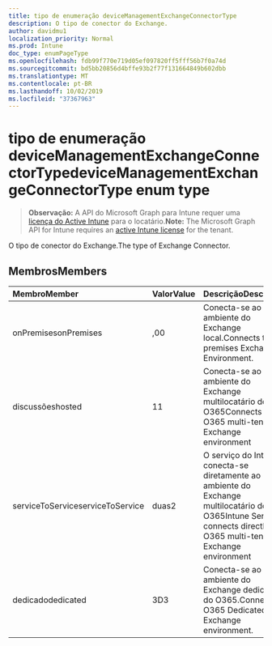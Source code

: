 ```yaml
---
title: tipo de enumeração deviceManagementExchangeConnectorType
description: O tipo de conector do Exchange.
author: davidmu1
localization_priority: Normal
ms.prod: Intune
doc_type: enumPageType
ms.openlocfilehash: fdb99f770e719d05ef097820ff5fff56b7f0a74d
ms.sourcegitcommit: bd5bb20856d4bffe93b2f77f131664849b602dbb
ms.translationtype: MT
ms.contentlocale: pt-BR
ms.lasthandoff: 10/02/2019
ms.locfileid: "37367963"
---
```

# <a name="devicemanagementexchangeconnectortype-enum-type"></a><span data-ttu-id="216bd-103">tipo de enumeração deviceManagementExchangeConnectorType</span><span class="sxs-lookup"><span data-stu-id="216bd-103">deviceManagementExchangeConnectorType enum type</span></span>

> <span data-ttu-id="216bd-104">**Observação:** A API do Microsoft Graph para Intune requer uma [licença do Active Intune](https://go.microsoft.com/fwlink/?linkid=839381) para o locatário.</span><span class="sxs-lookup"><span data-stu-id="216bd-104">**Note:** The Microsoft Graph API for Intune requires an [active Intune license](https://go.microsoft.com/fwlink/?linkid=839381) for the tenant.</span></span>

<span data-ttu-id="216bd-105">O tipo de conector do Exchange.</span><span class="sxs-lookup"><span data-stu-id="216bd-105">The type of Exchange Connector.</span></span>

## <a name="members"></a><span data-ttu-id="216bd-106">Membros</span><span class="sxs-lookup"><span data-stu-id="216bd-106">Members</span></span>
|<span data-ttu-id="216bd-107">Membro</span><span class="sxs-lookup"><span data-stu-id="216bd-107">Member</span></span>|<span data-ttu-id="216bd-108">Valor</span><span class="sxs-lookup"><span data-stu-id="216bd-108">Value</span></span>|<span data-ttu-id="216bd-109">Descrição</span><span class="sxs-lookup"><span data-stu-id="216bd-109">Description</span></span>|
|:---|:---|:---|
|<span data-ttu-id="216bd-110">onPremises</span><span class="sxs-lookup"><span data-stu-id="216bd-110">onPremises</span></span>|<span data-ttu-id="216bd-111">,0</span><span class="sxs-lookup"><span data-stu-id="216bd-111">0</span></span>|<span data-ttu-id="216bd-112">Conecta-se ao ambiente do Exchange local.</span><span class="sxs-lookup"><span data-stu-id="216bd-112">Connects to on-premises Exchange Environment.</span></span>|
|<span data-ttu-id="216bd-113">discussões</span><span class="sxs-lookup"><span data-stu-id="216bd-113">hosted</span></span>|<span data-ttu-id="216bd-114">1</span><span class="sxs-lookup"><span data-stu-id="216bd-114">1</span></span>|<span data-ttu-id="216bd-115">Conecta-se ao ambiente do Exchange multilocatário do O365</span><span class="sxs-lookup"><span data-stu-id="216bd-115">Connects to O365 multi-tenant Exchange environment</span></span>|
|<span data-ttu-id="216bd-116">serviceToService</span><span class="sxs-lookup"><span data-stu-id="216bd-116">serviceToService</span></span>|<span data-ttu-id="216bd-117">duas</span><span class="sxs-lookup"><span data-stu-id="216bd-117">2</span></span>|<span data-ttu-id="216bd-118">O serviço do Intune conecta-se diretamente ao ambiente do Exchange multilocatário do O365</span><span class="sxs-lookup"><span data-stu-id="216bd-118">Intune Service connects directly to O365 multi-tenant Exchange environment</span></span>|
|<span data-ttu-id="216bd-119">dedicado</span><span class="sxs-lookup"><span data-stu-id="216bd-119">dedicated</span></span>|<span data-ttu-id="216bd-120">3D</span><span class="sxs-lookup"><span data-stu-id="216bd-120">3</span></span>|<span data-ttu-id="216bd-121">Conecta-se ao ambiente do Exchange dedicado do O365.</span><span class="sxs-lookup"><span data-stu-id="216bd-121">Connects to O365 Dedicated Exchange environment.</span></span>|




